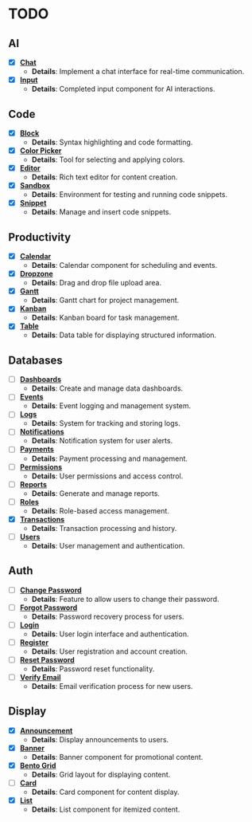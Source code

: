 # TODO

## AI
- [x] [**Chat**](`apps/ai/chatv0`)
  - **Details**: Implement a chat interface for real-time communication. 
- [x] [**Input**](`apps/ai/input`)
  - **Details**: Completed input component for AI interactions. 

## Code
- [x] [**Block**](`packages/code/block.tsx`)
  - **Details**: Syntax highlighting and code formatting. 
- [x] [**Color Picker**](`packages/color-picker`)
  - **Details**: Tool for selecting and applying colors. 
- [x] [**Editor**](`packages/code/editor.tsx`)
  - **Details**: Rich text editor for content creation. 
- [x] [**Sandbox**](`packages/sandbox`)
  - **Details**: Environment for testing and running code snippets. 
- [x] [**Snippet**](`packages/snippet`)
  - **Details**: Manage and insert code snippets. 

## Productivity
- [x] [**Calendar**](`packages/calendar`)
  - **Details**: Calendar component for scheduling and events. 
- [x] [**Dropzone**](`packages/dropzone`)
  - **Details**: Drag and drop file upload area. 
- [x] [**Gantt**](`packages/gantt`)
  - **Details**: Gantt chart for project management. 
- [x] [**Kanban**](`packages/kanban`)
  - **Details**: Kanban board for task management. 
- [x] [**Table**](`packages/table`)
  - **Details**: Data table for displaying structured information. 

## Databases
- [ ] [**Dashboards**](`packages/databases/dashboards`)
  - **Details**: Create and manage data dashboards. 
- [ ] [**Events**](`packages/databases/events`)
  - **Details**: Event logging and management system. 
- [ ] [**Logs**](`packages/databases/logs`)
  - **Details**: System for tracking and storing logs. 
- [ ] [**Notifications**](`packages/databases/notifications`)
  - **Details**: Notification system for user alerts. 
- [ ] [**Payments**](`packages/databases/payments`)
  - **Details**: Payment processing and management. 
- [ ] [**Permissions**](`packages/databases/permissions`)
  - **Details**: User permissions and access control. 
- [ ] [**Reports**](`packages/databases/reports`)
  - **Details**: Generate and manage reports. 
- [ ] [**Roles**](`packages/databases/roles`)
  - **Details**: Role-based access management. 
- [x] [**Transactions**](`packages/databases/transactions`)
  - **Details**: Transaction processing and history. 
- [ ] [**Users**](`packages/databases/users`)
  - **Details**: User management and authentication. 

## Auth
- [ ] [**Change Password**](`packages/auth/change-password`)
  - **Details**: Feature to allow users to change their password. 
- [ ] [**Forgot Password**](`packages/auth/forgot-password`)
  - **Details**: Password recovery process for users. 
- [ ] [**Login**](`packages/auth/login`)
  - **Details**: User login interface and authentication. 
- [ ] [**Register**](`packages/auth/register`)
  - **Details**: User registration and account creation. 
- [ ] [**Reset Password**](`packages/auth/reset-password`)
  - **Details**: Password reset functionality. 
- [ ] [**Verify Email**](`packages/auth/verify-email`)
  - **Details**: Email verification process for new users. 

## Display
- [x] [**Announcement**](`packages/display/announcement`)
  - **Details**: Display announcements to users. 
- [x] [**Banner**](`packages/display/banner`)
  - **Details**: Banner component for promotional content. 
- [x] [**Bento Grid**](`packages/display/bento-grid`)
  - **Details**: Grid layout for displaying content. 
- [ ] [**Card**]( `packages/display/card`)
  - **Details**: Card component for content display. 
- [x] [**List**]( `packages/display/list`)
  - **Details**: List component for itemized content. 